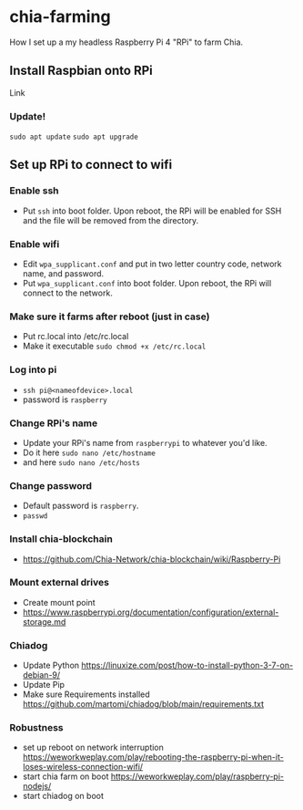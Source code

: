 # chia-farming

How I set up a my headless Raspberry Pi 4 "RPi" to farm Chia.

## Install Raspbian onto RPi
Link

### Update!
`sudo apt update`
`sudo apt upgrade`

## Set up RPi to connect to wifi

### Enable ssh
* Put `ssh` into boot folder. Upon reboot, the RPi will be enabled for SSH and the file will be removed from the directory.

### Enable wifi
* Edit `wpa_supplicant.conf` and put in two letter country code, network name, and password.
* Put `wpa_supplicant.conf` into boot folder. Upon reboot, the RPi will connect to the network.

### Make sure it farms after reboot (just in case)
* Put rc.local into /etc/rc.local
* Make it executable `sudo chmod +x /etc/rc.local`

### Log into pi
* `ssh pi@<nameofdevice>.local`
* password is `raspberry`

### Change RPi's name
* Update your RPi's name from `raspberrypi` to whatever you'd like.
* Do it here `sudo nano /etc/hostname`
* and here `sudo nano /etc/hosts`

### Change password
* Default password is `raspberry`.
* `passwd`

### Install chia-blockchain
* https://github.com/Chia-Network/chia-blockchain/wiki/Raspberry-Pi

### Mount external drives
* Create mount point
* https://www.raspberrypi.org/documentation/configuration/external-storage.md


### Chiadog
* Update Python https://linuxize.com/post/how-to-install-python-3-7-on-debian-9/
* Update Pip
* Make sure Requirements installed https://github.com/martomi/chiadog/blob/main/requirements.txt

### Robustness
* set up reboot on network interruption https://weworkweplay.com/play/rebooting-the-raspberry-pi-when-it-loses-wireless-connection-wifi/
* start chia farm on boot https://weworkweplay.com/play/raspberry-pi-nodejs/
* start chiadog on boot
